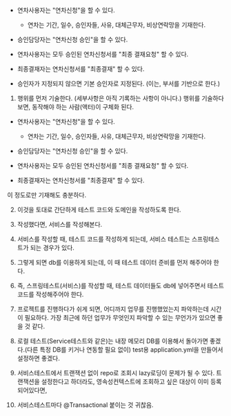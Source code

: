- 연차사용자는 "연차신청"을 할 수 있다.
  - 연차는 기간, 일수, 승인자들, 사유, 대체근무자, 비상연락망을 기재한다.

- 승인담당자는 "연차신청 승인"을 할 수 있다.

- 연차사용자는 모두 승인된 연차신청서를 "최종 결재요청" 할 수 있다.

- 최종결재자는 연차신청서를 "최종결재" 할 수 있다.

- 승인자가 지정되지 않으면 기본 승인자로 지정된다. (이는, 부서를 기반으로 한다.)




1. 행위를 먼저 기술한다. (세부사항은 아직 기록하는 사항이 아니다.) 행위를 기술하다보면, 동작해야 하는 사람(액터)이 구체화 된다.

- 연차사용자는 "연차신청"을 할 수 있다.
    - 연차는 기간, 일수, 승인자들, 사유, 대체근무자, 비상연락망을 기재한다.

- 승인담당자는 "연차신청 승인"을 할 수 있다.

- 연차사용자는 모두 승인된 연차신청서를 "최종 결재요청" 할 수 있다.

- 최종결재자는 연차신청서를 "최종결재" 할 수 있다.

이 정도로만 기재해도 충분하다.

2. 이것을 토대로 간단하게 테스트 코드와 도메인을 작성하도록 한다.

3. 작성했다면, 서비스를 작성해본다.
4. 서비스를 작성할 때, 테스트 코드를 작성하게 되는데, 서비스 테스트는 스프링테스트가 되는 경우가 있다.
5. 그렇게 되면 db를 이용하게 되는데, 이 때 테스트 데이터 준비를 먼저 해주어야 한다.
6. 즉, 스프링테스트(서비스)를 작성할 때, 테스트 데이터들도 db에 넣어주면서 테스트 코드를 작성해주어야 한다.
7. 프로젝트를 진행하다가 쉬게 되면, 어디까지 업무를 진행했었는지 파악하는데 시간이 필요하다. 가장 최근에 하던 업무가 무엇인지 파악할 수 있는 무언가가 있으면 좋을 것 같다.
8. 로컬 테스트(Service테스트와 같은)는 내장 메모리 DB를 이용해서 돌아가면 좋겠다.(다른 특정 DB를 키거나 연동할 필요 없이) test용 application.yml을 만들어서 설정하면 좋겠다.
9. 서비스테스트에서 트랜잭션 없이 repo로 조회시 lazy로딩이 문제가 될 수 있다. 트랜잭션을 설정한다고 하더라도, 영속성컨텍스트에 조회하고 싶은 대상이 이미 등록되어있다면, 
10. 서비스테스트마다 @Transactional 붙이는 것 귀찮음.